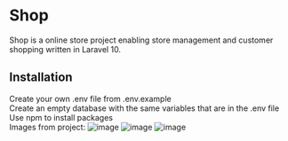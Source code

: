 # Shop

Shop is a online store project enabling store management and customer shopping written in Laravel 10.

## Installation
Create your own .env file from .env.example <br>
Create an empty database with the same variables that are in the .env file <br>
Use npm to install packages <br>
Images from project:
![image](https://github.com/PawDah/shop/assets/121932715/ccd95aad-6521-4189-9346-98b24dfcca6c)
![image](https://github.com/PawDah/shop/assets/121932715/689b4ae2-8246-4399-aca1-458d6a6c6d1e)
![image](https://github.com/PawDah/shop/assets/121932715/21c71dd3-a51f-4283-98a5-df7049f55874)



